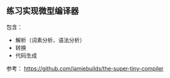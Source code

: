 ## 练习实现微型编译器

包含：
- 解析（词素分析、语法分析）
- 转换
- 代码生成

参考： https://github.com/jamiebuilds/the-super-tiny-compiler  
